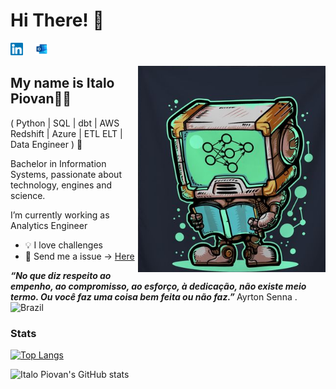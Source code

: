 <h1>Hi There! 👋</h1>

<a href="https://www.linkedin.com/in/italopiovan/"><img src="https://github.com/Italoko/Italoko/blob/main/assets/linkedin.svg" width="20px" alt="LinkedIn"></a> &nbsp; &nbsp;
<a href="mailto:italo_piovan@hotmail.com"><img src="https://github.com/Italoko/Italoko/blob/main/assets/outlook.png" width="20px" alt="mail"></a> &nbsp; &nbsp;

<img align="right" alt="Code Girl image" src="https://github.com/Italoko/Italoko/blob/main/assets/robot_.png"  width="300px"/>

## My name is Italo Piovan👩‍💻
( Python | SQL | dbt | AWS Redshift | Azure | ETL ELT | Data Engineer ) 🚀
<p>Bachelor in Information Systems, passionate about technology, engines and science.</p>
<p> I’m currently working as Analytics Engineer</p>

-  :bulb: I love challenges 
-  💬 Send me a issue -> [Here](https://github.com/Italoko/Italoko/issues)

<b><i>“No que diz respeito ao empenho, ao compromisso, ao esforço, à dedicação, não existe meio termo. Ou você faz uma coisa bem feita ou não faz.” </i></b>
Ayrton Senna .
![Brazil](https://raw.githubusercontent.com/stevenrskelton/flag-icon/master/png/16/country-4x3/br.png "Brazil")
### Stats
<p>
  
[![Top Langs](https://github-readme-stats.vercel.app/api/top-langs/?username=Italoko&theme=dark)](https://github.com/Italoko/github-readme-stats)
  
![Italo Piovan's GitHub stats](https://github-readme-stats.vercel.app/api?username=Italoko&show_icons=true&theme=dark)
</p>
